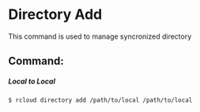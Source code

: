 # Directory Add
This command is used to manage syncronized directory

## Command:

##### Local to Local
`$ rcloud directory add /path/to/local /path/to/local`
